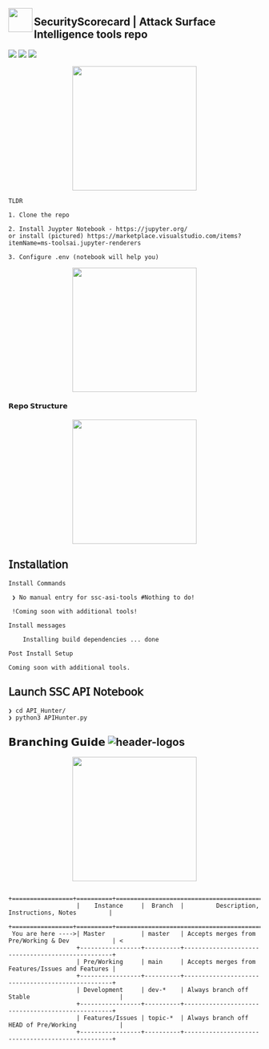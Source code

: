 
<p align="center">
<img align="left" width="48" height="48" src=""></p> 

## SecurityScorecard | Attack Surface Intelligence tools repo
![](https://img.shields.io/static/v1?label=SecurityScorecard&message=ASI&color=6747ff)
![](https://img.shields.io/github/commit-status/securityscorecard/ssc-asi-tools/master/161553007a5590614ec31def7306b371eae04947?color=blue)
![](https://img.shields.io/github/watchers/securityscorecard/ssc-asi-tools?color=black)
<p align="center">
<img align="center" width="248" height="248" src=""></p> 

`TLDR`
```
1. Clone the repo 

2. Install Juypter Notebook - https://jupyter.org/
or install (pictured) https://marketplace.visualstudio.com/items?itemName=ms-toolsai.jupyter-renderers

3. Configure .env (notebook will help you)
``` 
<p align="center">
<img align="center" width="248" height="248" src=""></p>

#### 𝗥𝗲𝗽𝗼 𝗦𝘁𝗿𝘂𝗰𝘁𝘂𝗿𝗲
<p align="center">
<img align="center" width="248" height="248" src=""></p> 

## 𝖨𝗇𝗌𝗍𝖺𝗅𝗅𝖺𝗍𝗂𝗈𝗇
`Install Commands`
```
 ❯ No manual entry for ssc-asi-tools #Nothing to do!

 !Coming soon with additional tools!
```
`Install messages`
```
    Installing build dependencies ... done

```
`Post Install Setup`

``` 
Coming soon with additional tools.
```

## 𝖫𝖺𝗎𝗇𝖼𝗁 𝖲𝖲𝖢 𝖠𝖯𝖨 𝖭𝗈𝗍𝖾𝖻𝗈𝗈𝗄
```
❯ cd API_Hunter/
❯ python3 APIHunter.py
```


## 𝗕𝗿𝗮𝗻𝗰𝗵𝗶𝗻𝗴 𝗚𝘂𝗶𝗱𝗲 ![header-logos](https://img.shields.io/static/v1?label=𝗔𝗖𝗧𝗜𝗩𝗘𝗕𝗥𝗔𝗡𝗖𝗛&logo=git&message=MASTER&color=blueviolet)
<p align="center">
<img align="center" width="248" height="248" src=""></p> 

```
                   +=================+==========+==================================================+
                   |    Instance     |  Branch  |         Description, Instructions, Notes         |
                   +=================+==========+==================================================+
 You are here ---->| Master          | master   | Accepts merges from Pre/Working & Dev            | <
                   +-----------------+----------+--------------------------------------------------+
                   | Pre/Working     | main     | Accepts merges from Features/Issues and Features | 
                   +-----------------+----------+--------------------------------------------------+
                   | Development     | dev-*    | Always branch off Stable                         |
                   +-----------------+----------+--------------------------------------------------+
                   | Features/Issues | topic-*  | Always branch off HEAD of Pre/Working            |
                   +-----------------+----------+--------------------------------------------------+
```
